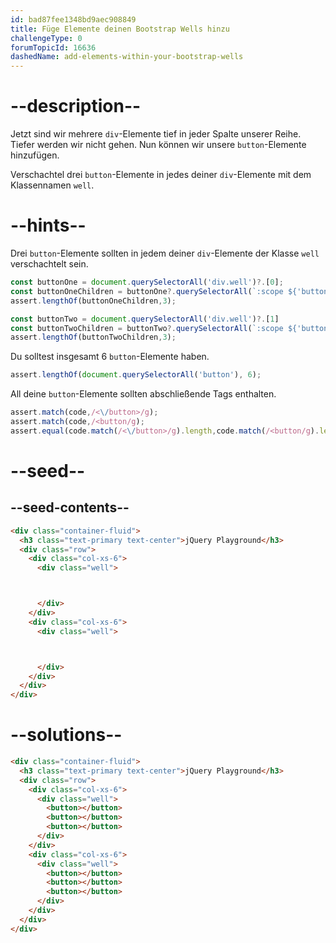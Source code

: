 ```yaml
---
id: bad87fee1348bd9aec908849
title: Füge Elemente deinen Bootstrap Wells hinzu
challengeType: 0
forumTopicId: 16636
dashedName: add-elements-within-your-bootstrap-wells
---
```


# --description--

Jetzt sind wir mehrere `div`-Elemente tief in jeder Spalte unserer Reihe. Tiefer werden wir nicht gehen. Nun können wir unsere `button`-Elemente hinzufügen.

Verschachtel drei `button`-Elemente in jedes deiner `div`-Elemente mit dem Klassennamen `well`.

# --hints--

Drei `button`-Elemente sollten in jedem deiner `div`-Elemente der Klasse `well` verschachtelt sein.

```js
const buttonOne = document.querySelectorAll('div.well')?.[0];
const buttonOneChildren = buttonOne?.querySelectorAll(`:scope ${'button'}`);
assert.lengthOf(buttonOneChildren,3);

const buttonTwo = document.querySelectorAll('div.well')?.[1]
const buttonTwoChildren = buttonTwo?.querySelectorAll(`:scope ${'button'}`);
assert.lengthOf(buttonTwoChildren,3);
```

Du solltest insgesamt 6 `button`-Elemente haben.

```js
assert.lengthOf(document.querySelectorAll('button'), 6);
```

All deine `button`-Elemente sollten abschließende Tags enthalten.

```js
assert.match(code,/<\/button>/g);
assert.match(code,/<button/g);
assert.equal(code.match(/<\/button>/g).length,code.match(/<button/g).length);
```

# --seed--

## --seed-contents--

```html
<div class="container-fluid">
  <h3 class="text-primary text-center">jQuery Playground</h3>
  <div class="row">
    <div class="col-xs-6">
      <div class="well">



      </div>
    </div>
    <div class="col-xs-6">
      <div class="well">



      </div>
    </div>
  </div>
</div>
```

# --solutions--

```html
<div class="container-fluid">
  <h3 class="text-primary text-center">jQuery Playground</h3>
  <div class="row">
    <div class="col-xs-6">
      <div class="well">
        <button></button>
        <button></button>
        <button></button>
      </div>
    </div>
    <div class="col-xs-6">
      <div class="well">
        <button></button>
        <button></button>
        <button></button>
      </div>
    </div>
  </div>
</div>
```
